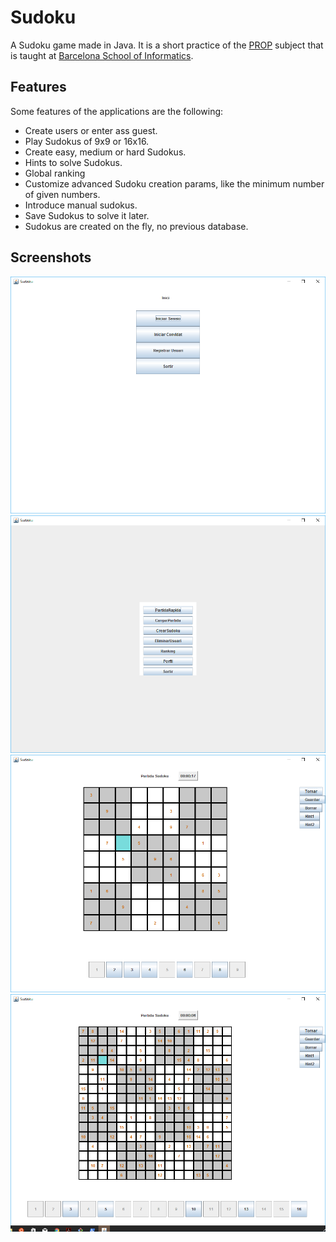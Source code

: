 # Sudoku
A Sudoku game made in Java. It is a short practice of the [PROP](http://www.fib.upc.edu/en/estudiar-enginyeria-informatica/assignatures.html?assig=PROP) subject that is taught at [Barcelona School of Informatics](http://www.fib.upc.edu/en.html).

## Features
Some features of the applications are the following:
- Create users or enter ass guest.
- Play Sudokus of 9x9 or 16x16.
- Create easy, medium or hard Sudokus.
- Hints to solve Sudokus.
- Global ranking
- Customize advanced Sudoku creation params, like the minimum number of given numbers.
- Introduce manual sudokus.
- Save Sudokus to solve it later.
- Sudokus are created on the fly, no previous database.

## Screenshots
![alt text][login]
![alt text][menu]
![alt text][sudoku]
![alt text][sudoku-big]

[login]: https://github.com/psincraian/Sudoku/blob/master/screenshots/login.PNG "Login"
[menu]: https://github.com/psincraian/Sudoku/blob/master/screenshots/menu.PNG "Menu"
[sudoku]: https://github.com/psincraian/Sudoku/blob/master/screenshots/sudoku.PNG "Sudoku"
[sudoku-big]: https://github.com/psincraian/Sudoku/blob/master/screenshots/sudoku-big.PNG "Sudoku 16x16"
